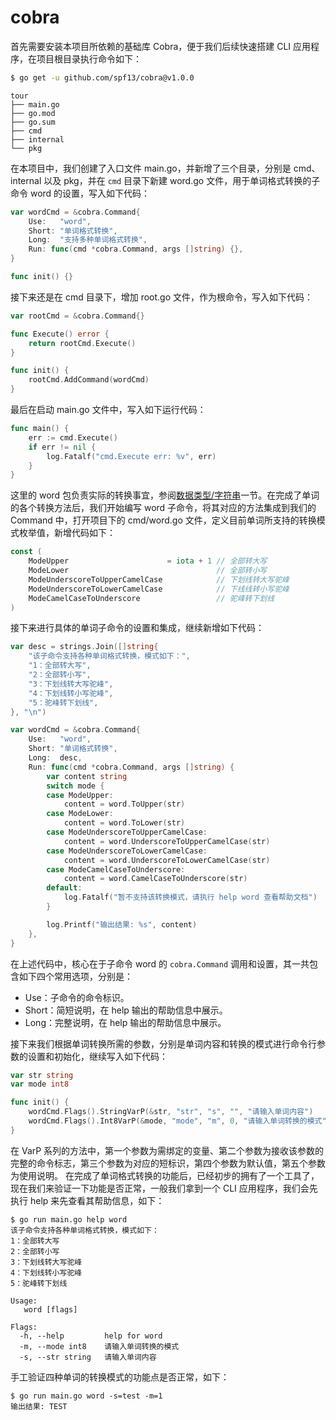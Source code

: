 # cobra

首先需要安装本项目所依赖的基础库 Cobra，便于我们后续快速搭建 CLI 应用程序，在项目根目录执行命令如下：

```sh
$ go get -u github.com/spf13/cobra@v1.0.0
```

```shell
tour
├── main.go
├── go.mod
├── go.sum
├── cmd
├── internal
└── pkg
```

在本项目中，我们创建了入口文件 main.go，并新增了三个目录，分别是 cmd、internal 以及 pkg，并在 `cmd` 目录下新建 word.go 文件，用于单词格式转换的子命令 word 的设置，写入如下代码：

```go
var wordCmd = &cobra.Command{
	Use:   "word",
	Short: "单词格式转换",
	Long:  "支持多种单词格式转换",
	Run: func(cmd *cobra.Command, args []string) {},
}

func init() {}
```

接下来还是在 cmd 目录下，增加 root.go 文件，作为根命令，写入如下代码：

```go
var rootCmd = &cobra.Command{}

func Execute() error {
	return rootCmd.Execute()
}

func init() {
	rootCmd.AddCommand(wordCmd)
}
```

最后在启动 main.go 文件中，写入如下运行代码：

```go
func main() {
	err := cmd.Execute()
	if err != nil {
		log.Fatalf("cmd.Execute err: %v", err)
	}
}
```

这里的 word 包负责实际的转换事宜，参阅[数据类型/字符串](/)一节。在完成了单词的各个转换方法后，我们开始编写 word 子命令，将其对应的方法集成到我们的 Command 中，打开项目下的 cmd/word.go 文件，定义目前单词所支持的转换模式枚举值，新增代码如下：

```go
const (
	ModeUpper                      = iota + 1 // 全部转大写
	ModeLower                                 // 全部转小写
	ModeUnderscoreToUpperCamelCase            // 下划线转大写驼峰
	ModeUnderscoreToLowerCamelCase            // 下线线转小写驼峰
	ModeCamelCaseToUnderscore                 // 驼峰转下划线
)
```

接下来进行具体的单词子命令的设置和集成，继续新增如下代码：

```go
var desc = strings.Join([]string{
	"该子命令支持各种单词格式转换，模式如下：",
	"1：全部转大写",
	"2：全部转小写",
	"3：下划线转大写驼峰",
	"4：下划线转小写驼峰",
	"5：驼峰转下划线",
}, "\n")

var wordCmd = &cobra.Command{
	Use:   "word",
	Short: "单词格式转换",
	Long:  desc,
	Run: func(cmd *cobra.Command, args []string) {
		var content string
		switch mode {
		case ModeUpper:
			content = word.ToUpper(str)
		case ModeLower:
			content = word.ToLower(str)
		case ModeUnderscoreToUpperCamelCase:
			content = word.UnderscoreToUpperCamelCase(str)
		case ModeUnderscoreToLowerCamelCase:
			content = word.UnderscoreToLowerCamelCase(str)
		case ModeCamelCaseToUnderscore:
			content = word.CamelCaseToUnderscore(str)
		default:
			log.Fatalf("暂不支持该转换模式，请执行 help word 查看帮助文档")
		}

		log.Printf("输出结果: %s", content)
	},
}
```

在上述代码中，核心在于子命令 word 的 `cobra.Command` 调用和设置，其一共包含如下四个常用选项，分别是：

- Use：子命令的命令标识。
- Short：简短说明，在 help 输出的帮助信息中展示。
- Long：完整说明，在 help 输出的帮助信息中展示。

接下来我们根据单词转换所需的参数，分别是单词内容和转换的模式进行命令行参数的设置和初始化，继续写入如下代码：

```go
var str string
var mode int8

func init() {
	wordCmd.Flags().StringVarP(&str, "str", "s", "", "请输入单词内容")
	wordCmd.Flags().Int8VarP(&mode, "mode", "m", 0, "请输入单词转换的模式")
}
```

在 VarP 系列的方法中，第一个参数为需绑定的变量、第二个参数为接收该参数的完整的命令标志，第三个参数为对应的短标识，第四个参数为默认值，第五个参数为使用说明。
在完成了单词格式转换的功能后，已经初步的拥有了一个工具了，现在我们来验证一下功能是否正常，一般我们拿到一个 CLI 应用程序，我们会先执行 help 来先查看其帮助信息，如下：

```shell
$ go run main.go help word
该子命令支持各种单词格式转换，模式如下：
1：全部转大写
2：全部转小写
3：下划线转大写驼峰
4：下划线转小写驼峰
5：驼峰转下划线

Usage:
   word [flags]

Flags:
  -h, --help         help for word
  -m, --mode int8    请输入单词转换的模式
  -s, --str string   请输入单词内容
```

手工验证四种单词的转换模式的功能点是否正常，如下：

```shell
$ go run main.go word -s=test -m=1
输出结果: TEST
```
